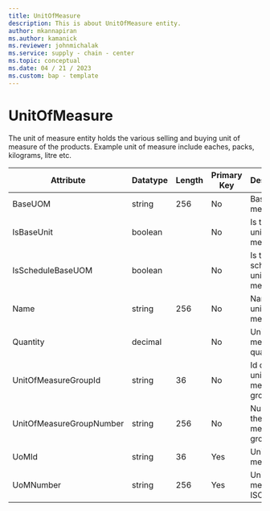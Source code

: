 ```yaml
---
title: UnitOfMeasure
description: This is about UnitOfMeasure entity.
author: mkannapiran
ms.author: kamanick
ms.reviewer: johnmichalak
ms.service: supply - chain - center
ms.topic: conceptual
ms.date: 04 / 21 / 2023
ms.custom: bap - template
---
```


# **UnitOfMeasure**

The unit of measure entity holds the various selling and buying unit of measure of the products. Example unit of measure include eaches, packs, kilograms, litre etc.


|	Attribute	|	Datatype	|	Length	|	Primary Key	|	Description	|
|---------------|--------|------|----------|-----------|
|	BaseUOM	|	string	|	256	|	No	|	Base unit of measure	|
|	IsBaseUnit	|	boolean	|		|	No	|	Is this base unit of measure	|
|	IsScheduleBaseUOM	|	boolean	|		|	No	|	Is this base schedule unit of measure	|
|	Name	|	string	|	256	|	No	|	Name of unit of measure	|
|	Quantity	|	decimal	|		|	No	|	Unit of measure quantity	|
|	UnitOfMeasureGroupId	|	string	|	36	|	No	|	Id of the unit of measure group	|
|	UnitOfMeasureGroupNumber	|	string	|	256	|	No	|	Number of the unit of measure group 	|
|	UoMId	|	string	|	36	|	Yes	|	Unit of measure Id	|
|	UoMNumber	|	string	|	256	|	Yes	|	Unit of measure ISO code	|
